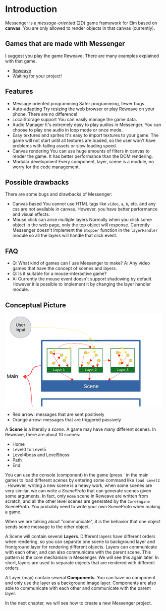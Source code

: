 # Introduction

Messenger is a *message-oriented* (2D) game framework for Elm based on **canvas**. You are only allowed to render objects in that canvas (currently).

## Games that are made with Messenger

I suggest you play the game Reweave. There are many examples explained with that game.

- [Reweave](https://focs.ji.sjtu.edu.cn/silverfocs/demo/2022/p2team01/)
- Waiting for your project!

## Features

- Message oriented programming
  Safer programming, fewer bugs.
- Auto-adapting
  Try resizing the web browser or play Reweave on your phone. There are no difference!
- LocalStorage support
  You can easily manage the game data.
- Audio Manager
  It's extremely easy to play audios in Messenger. You can choose to play one audio in loop mode or once mode.
- Easy textures and sprites
  It's easy to import textures to your game. The game will not start until all textures are loaded, so the user won't have problems with failing assets or slow loading speed.
- Canvas rendering
  You can use huge amounts of filters in canvas to render the game. It has better performance than the DOM rendering.
- Modular development
  Every component, layer, scene is a module, no worry for the code management.

## Possible drawbacks

There are some bugs and drawbacks of Messenger:

- Canvas based
  You cannot use HTML tags like `video`, `a`, `b`, etc. and any css are not available in canvas. However, you have better performance and visual effects.
- Mouse click can arise multiple layers
  Normally when you click some object in the web page, only the top object will response. Currently Messenger doesn't implement the `Stopper` function in the `layerHandler` module so all the layers will handle that click event.

## FAQ

- Q: What kind of games can I use Messenger to make?
  A: Any video games that have the concept of scenes and layers.
- Q: Is it suitable for a mouse-interactive game?
- A: Currently the mouse event doesn't support shadowing by default. However it is possible to implement it by changing the layer handler module.

## Conceptual Picture

![](imgs/concept.png)

- Red arrow: messages that are sent positively
- Orange arrow: messages that are triggered passively

A **Scene** is a literally a *scene*. A game may have many different scenes. In Reweave, there are about 10 scenes:

- Home
- Level0 to Level5
- Level4boss and Level5boss
- Path
- End

You can use the console (component) in the game (press \` in the main game) to load different scenes by entering some command like `load Level2 `. However, writing a new scene is a heavy work, when some scenes are very similar, we can write a *SceneProto* that can generate scenes given some arguments. In fact, only `Home` scene in Reweave are written from scratch, and all the other level scenes are generated by the `CoreEngine` SceneProto. You probably need to write your own SceneProto when making a game.

When we are talking about "communicate", it is the behavior that one object sends some message to the other object.

A Scene will contain several **Layers**. Different layers have different orders when rendering, so you can separate one scene to background layer and frontground layer for rendering different objects. Layers can communicate with each other, and can also communicate with the parent scene. This pattern is the core mechanism in Messenger. We will see this again later. In short, layers are used to separate objects that are rendered with different orders.

A Layer (may) contain several **Components**. You can have no component and only use the layer as a background image layer. Components are also able to communicate with each other and communicate with the parent layer.

In the next chapter, we will see how to create a new Messenger project.

